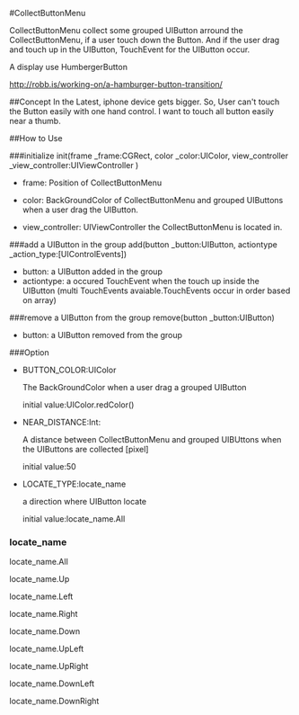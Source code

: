 #CollectButtonMenu

CollectButtonMenu collect some grouped UIButton arround the CollectButtonMenu, if a user touch down the Button.
And if the user drag and touch up in the UIButton, TouchEvent for the UIButton occur.

A display use HumbergerButton

http://robb.is/working-on/a-hamburger-button-transition/

##Concept
In the Latest, iphone device gets bigger.
So, User can't touch the Button easily with one hand control.
I want to touch all button easily near a thumb.

##How to Use

###initialize
init(frame _frame:CGRect, color _color:UIColor, view_controller _view_controller:UIViewController )

- frame: Position of CollectButtonMenu

- color: BackGroundColor of CollectButtonMenu and grouped UIButtons when a user drag the UIButton.

- view_controller: UIViewController the CollectButtonMenu is located in.

###add a UIButton in the group
add(button _button:UIButton, actiontype _action_type:[UIControlEvents])

- button: a UIButton added in the group
- actiontype: a occured TouchEvent when the touch up inside the UIButton (multi TouchEvents avaiable.TouchEvents occur in order based on array)


###remove a UIButton from the group
remove(button _button:UIButton)

- button: a UIButton removed from the group

###Option

- BUTTON_COLOR:UIColor

  The BackGroundColor when a user drag a grouped UIButton

  initial value:UIColor.redColor()

- NEAR_DISTANCE:Int:

  A distance between CollectButtonMenu and grouped UIBUttons when the UIButtons are collected [pixel]

  initial value:50

- LOCATE_TYPE:locate_name
  
  a direction where UIButton locate

  initial value:locate_name.All
### locate_name
  locate_name.All
  
  locate_name.Up
  
  locate_name.Left
  
  locate_name.Right
  
  locate_name.Down
  
  locate_name.UpLeft
  
  locate_name.UpRight 
  
  locate_name.DownLeft
  
  locate_name.DownRight
